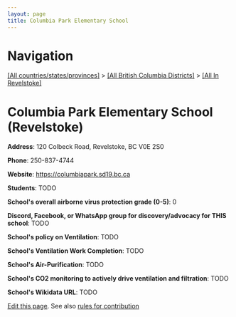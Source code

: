 ```yaml
---
layout: page
title: Columbia Park Elementary School
---
```

# Navigation

[[All countries/states/provinces]](../../..) > [[All British Columbia Districts]](../..) > [[All In Revelstoke]](..)

# Columbia Park Elementary School (Revelstoke)

**Address**: 120 Colbeck Road, Revelstoke, BC V0E 2S0

**Phone**: 250-837-4744

**Website**: <https://columbiapark.sd19.bc.ca>

**Students**: TODO

**School's overall airborne virus protection grade (0-5)**: 0

**Discord, Facebook, or WhatsApp group for discovery/advocacy for THIS school**: TODO

**School's policy on Ventilation**: TODO

**School's Ventilation Work Completion**: TODO

**School's Air-Purification**: TODO

**School's CO2 monitoring to actively drive ventilation and filtration**: TODO

**School's Wikidata URL**: TODO


[Edit this page](https://github.com/ventilate-schools/BC/edit/main/./Revelstoke/Columbia_Park_Elementary_School.md). See also [rules for contribution](../../../contribution-rules/)